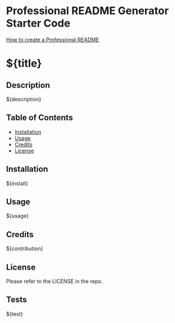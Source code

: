 # Professional README Generator Starter Code

[How to create a Professional README](https://coding-boot-camp.github.io/full-stack/github/professional-readme-guide)

# ${title}

## Description

${description}

## Table of Contents

- [Installation](#installation)
- [Usage](#usage)
- [Credits](#credits)
- [License](#license)

## Installation

${install}

## Usage

${usage}

## Credits

${contribution}

## License

Please refer to the LICENSE in the repo.

## Tests

${test}